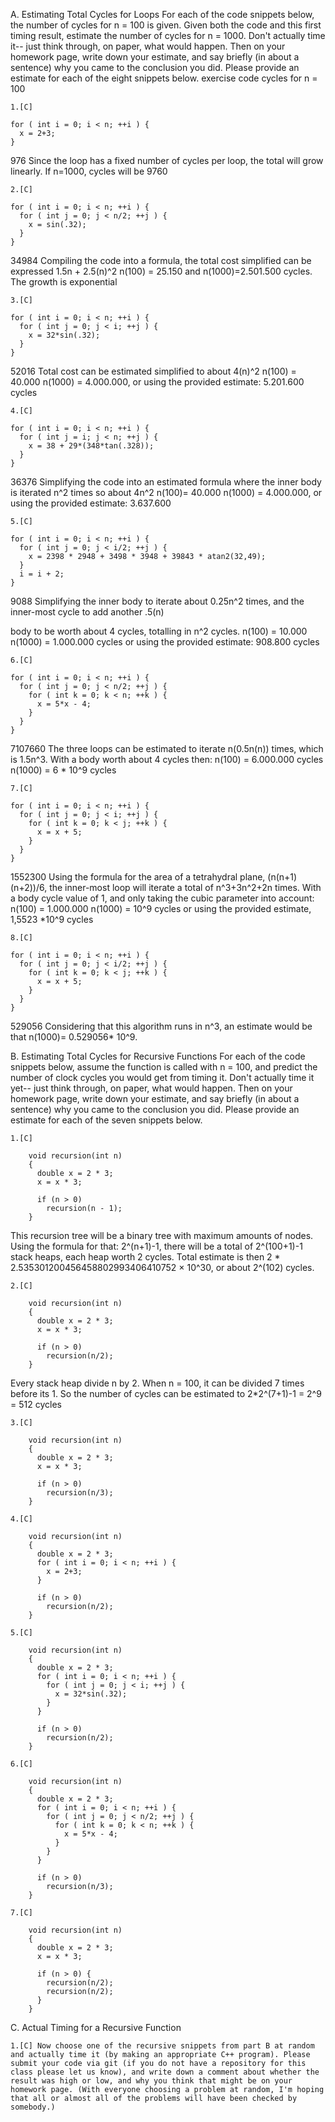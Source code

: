 A. Estimating Total Cycles for Loops
For each of the code snippets below, the number of cycles for n = 100 is given. Given both the code and this first timing result, estimate the number of cycles for n = 1000. Don't actually time it-- just think through, on paper, what would happen. Then on your homework page, write down your estimate, and say briefly (in about a sentence) why you came to the conclusion you did. Please provide an estimate for each of the eight snippets below.
exercise 	code 	cycles for n = 100

    1.[C] 

```
for ( int i = 0; i < n; ++i ) {
  x = 2+3;
}
```

976 
Since the loop has a fixed number of cycles per loop, the total will grow linearly. 
If n=1000, cycles will be 9760

    2.[C] 

	
```
for ( int i = 0; i < n; ++i ) {
  for ( int j = 0; j < n/2; ++j ) {
    x = sin(.32);
  }
}
```
34984
Compiling the code into a formula, the total cost simplified can be expressed 1.5n + 2.5(n)^2
n(100) = 25.150 and n(1000)=2.501.500 cycles. The growth is exponential

    3.[C] 

	
```
for ( int i = 0; i < n; ++i ) {
  for ( int j = 0; j < i; ++j ) {
    x = 32*sin(.32);
  }
}
```
52016
Total cost can be estimated simplified to about 4(n)^2
n(100) = 40.000
n(1000) = 4.000.000, or using the provided estimate: 5.201.600 cycles

    4.[C] 

	
```
for ( int i = 0; i < n; ++i ) {
  for ( int j = i; j < n; ++j ) {
    x = 38 + 29*(348*tan(.328));
  }
}
```
36376
Simplifying the code into an estimated formula where the inner body is iterated n^2 times so about 4n^2
n(100)= 40.000
n(1000) = 4.000.000, or using the provided estimate: 3.637.600
    
    5.[C] 

	
```
for ( int i = 0; i < n; ++i ) {
  for ( int j = 0; j < i/2; ++j ) {
    x = 2398 * 2948 + 3498 * 3948 + 39843 * atan2(32,49);
  }
  i = i + 2;
}
```
9088
Simplifying the inner body to iterate about 0.25n^2 times, and the inner-most cycle to add another .5(n)

body to be worth about 4 cycles, totalling in n^2 cycles.
n(100) = 10.000
n(1000) = 1.000.000 cycles or using the provided estimate: 908.800 cycles

    6.[C] 

	
```
for ( int i = 0; i < n; ++i ) {
  for ( int j = 0; j < n/2; ++j ) {
    for ( int k = 0; k < n; ++k ) {
      x = 5*x - 4;
    }
  }
}
```
7107660
The three loops can be estimated to iterate n(0.5n(n)) times, which is 1.5n^3. With a body worth about 4 cycles then:
n(100) = 6.000.000 cycles
n(1000) = 6 * 10^9 cycles

    7.[C] 
	
```
for ( int i = 0; i < n; ++i ) {
  for ( int j = 0; j < i; ++j ) {
    for ( int k = 0; k < j; ++k ) {
      x = x + 5;
    }
  }
}
```
1552300
Using the formula for the area of a tetrahydral plane, (n(n+1)(n+2))/6, the inner-most loop will iterate a total of n^3+3n^2+2n times.
With a body cycle value of 1, and only taking the cubic parameter into account:
n(100) = 1.000.000
n(1000) = 10^9 cycles or using the provided estimate, 1,5523 *10^9 cycles

    8.[C] 
	
```
for ( int i = 0; i < n; ++i ) {
  for ( int j = 0; j < i/2; ++j ) {
    for ( int k = 0; k < j; ++k ) {
      x = x + 5;
    }
  }
}
```
529056
Considering that this algorithm runs in n^3, an estimate would be that n(1000)= 0.529056* 10^9.

B. Estimating Total Cycles for Recursive Functions
For each of the code snippets below, assume the function is called with n = 100, and predict the number of clock cycles you would get from timing it. Don't actually time it yet-- just think through, on paper, what would happen. Then on your homework page, write down your estimate, and say briefly (in about a sentence) why you came to the conclusion you did. Please provide an estimate for each of the seven snippets below.

    1.[C]
```
    void recursion(int n)
    {
      double x = 2 * 3;
      x = x * 3;
     
      if (n > 0)
        recursion(n - 1);
    }
```
This recursion tree will be a binary tree with maximum amounts of nodes. Using the formula for that: 2^(n+1)-1, there will be a total of 2^(100+1)-1 stack heaps, each heap worth 2 cycles. Total estimate is then 2 * 2.535301200456458802993406410752 × 10^30, or about 2^(102) cycles. 

    2.[C]
```
    void recursion(int n)
    {
      double x = 2 * 3;
      x = x * 3;
     
      if (n > 0)
        recursion(n/2);
    }
```
Every stack heap divide n by 2. When n = 100, it can be divided 7 times before its 1. So the number of cycles can be estimated to 2*2^(7+1)-1 = 2^9 = 512 cycles

    3.[C]
```
    void recursion(int n)
    {
      double x = 2 * 3;
      x = x * 3;
     
      if (n > 0)
        recursion(n/3);
    }
```
    4.[C]
```
    void recursion(int n)
    {
      double x = 2 * 3;
      for ( int i = 0; i < n; ++i ) {
        x = 2+3;
      }
     
      if (n > 0)
        recursion(n/2);
    }
```
    5.[C]
```
    void recursion(int n)
    {
      double x = 2 * 3;
      for ( int i = 0; i < n; ++i ) {
        for ( int j = 0; j < i; ++j ) {
          x = 32*sin(.32);
        }
      }
     
      if (n > 0)
        recursion(n/2);
    }
```
    6.[C]
```
    void recursion(int n)
    {
      double x = 2 * 3;
      for ( int i = 0; i < n; ++i ) {
        for ( int j = 0; j < n/2; ++j ) {
          for ( int k = 0; k < n; ++k ) {
            x = 5*x - 4;
          }
        }
      }
     
      if (n > 0)
        recursion(n/3);
    }
```
    7.[C]
```
    void recursion(int n)
    {
      double x = 2 * 3;
      x = x * 3;
     
      if (n > 0) {
        recursion(n/2);
        recursion(n/2);
      }
    }
```
C. Actual Timing for a Recursive Function

    1.[C] Now choose one of the recursive snippets from part B at random and actually time it (by making an appropriate C++ program). Please submit your code via git (if you do not have a repository for this class please let us know), and write down a comment about whether the result was high or low, and why you think that might be on your homework page. (With everyone choosing a problem at random, I'm hoping that all or almost all of the problems will have been checked by somebody.)